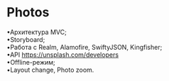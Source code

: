 # Photos

•Архитектура MVC;  
•Storyboard;  
•Работа с Realm, Alamofire, SwiftyJSON, Kingfisher;  
•API https://unsplash.com/developers  
•Offline-режим;  
•Layout change, Photo zoom.
